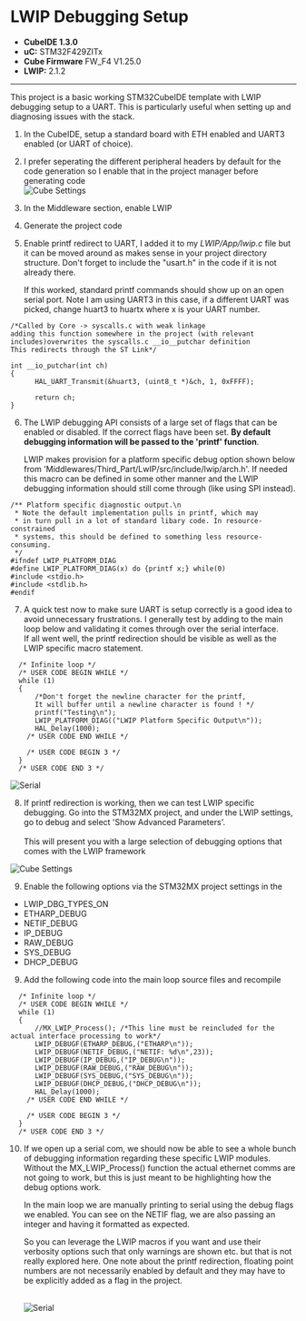 # LWIP Debugging Setup
-  **CubeIDE 1.3.0**
-  **uC:** STM32F429ZITx
-  **Cube Firmware** FW_F4 V1.25.0
-  **LWIP:** 2.1.2
----------------------------------

This project is a basic working STM32CubeIDE template with LWIP debugging setup to a UART.
This is particularly useful when setting up and diagnosing issues with the stack.

1. In the CubeIDE, setup a standard board with ETH enabled and UART3 enabled (or UART of choice).
2. I prefer seperating the different peripheral headers by default for the code generation so I enable that in the project manager before generating code</br>![Cube Settings](./Images/ProjectSettings.PNG) 

3. In the Middleware section, enable LWIP
4. Generate the project code
5. Enable printf redirect to UART, I added it to my *LWIP/App/lwip.c* file but it can be moved around as makes sense in your project directory structure. Don't forget to include the "usart.h" in the code if it is not already there.<p>If this worked, standard printf commands should show up on an open serial port. Note I am using UART3 in this case, if a different UART was picked, change huart3 to huartx where x is your UART number.</p>
~~~
/*Called by Core -> syscalls.c with weak linkage
adding this function somewhere in the project (with relevant includes)overwrites the syscalls.c __io__putchar definition
This redirects through the ST Link*/

int __io_putchar(int ch)
{
	  HAL_UART_Transmit(&huart3, (uint8_t *)&ch, 1, 0xFFFF);

	  return ch;
}
~~~
6.  <p>The LWIP debugging API consists of a large set of flags that can be enabled or disabled. If the correct flags have been set. <b>By default debugging information will be passed to the 'printf' function</b>.</p><p>LWIP makes provision for a platform specific debug option shown below from 'Middlewares/Third_Part/LwIP/src/include/lwip/arch.h'. If needed this macro can be defined in some other manner and the LWIP debugging information should still come through (like using SPI instead).</p>

~~~
/** Platform specific diagnostic output.\n
 * Note the default implementation pulls in printf, which may
 * in turn pull in a lot of standard libary code. In resource-constrained 
 * systems, this should be defined to something less resource-consuming.
 */
#ifndef LWIP_PLATFORM_DIAG
#define LWIP_PLATFORM_DIAG(x) do {printf x;} while(0)
#include <stdio.h>
#include <stdlib.h>
#endif
~~~

7. A quick test now to make sure UART is setup correctly is a good idea to avoid unnecessary frustrations. I generally test by adding to the main loop below and validating it comes through over the serial interface.</br>If all went well, the printf redirection should be visible as well as the LWIP specific macro statement. 
~~~
  /* Infinite loop */
  /* USER CODE BEGIN WHILE */
  while (1)
  {
      /*Don't forget the newline character for the printf,
      It will buffer until a newline character is found ! */
	  printf("Testing\n");
      LWIP_PLATFORM_DIAG(("LWIP Platform Specific Output\n"));
	  HAL_Delay(1000);
    /* USER CODE END WHILE */

    /* USER CODE BEGIN 3 */
  }
  /* USER CODE END 3 */
~~~

![Serial](./Images/Serial.PNG) 

8. <p>If printf redirection is working, then we can test LWIP specific debugging. Go into the STM32MX project, and under the LWIP settings, go to debug and select 'Show Advanced Parameters'. </br></br> This will present you with a large selection of debugging options that comes with the LWIP framework</p>
![Cube Settings](./Images/Debug.PNG) 

9. Enable the following options via the STM32MX project settings in the 
- LWIP_DBG_TYPES_ON
- ETHARP_DEBUG 
- NETIF_DEBUG
- IP_DEBUG
- RAW_DEBUG
- SYS_DEBUG
- DHCP_DEBUG

9. Add the following code into the main loop source files and recompile
~~~
  /* Infinite loop */
  /* USER CODE BEGIN WHILE */
  while (1)
  {
	  //MX_LWIP_Process(); /*This line must be reincluded for the actual interface processing to work*/
	  LWIP_DEBUGF(ETHARP_DEBUG,("ETHARP\n"));
	  LWIP_DEBUGF(NETIF_DEBUG,("NETIF: %d\n",23));
	  LWIP_DEBUGF(IP_DEBUG,("IP_DEBUG\n"));
	  LWIP_DEBUGF(RAW_DEBUG,("RAW_DEBUG\n"));
	  LWIP_DEBUGF(SYS_DEBUG,("SYS_DEBUG\n"));
	  LWIP_DEBUGF(DHCP_DEBUG,("DHCP_DEBUG\n"));
	  HAL_Delay(1000);
    /* USER CODE END WHILE */

    /* USER CODE BEGIN 3 */
  }
  /* USER CODE END 3 */
~~~

10. If we open up a serial com, we should now be able to see a whole bunch of debugging information regarding these specific LWIP modules. Without the MX_LWIP_Process() function the actual ethernet comms are not going to work, but this is just meant to be highlighting how the debug options work.<p>In the main loop we are manually printing to serial using the debug flags we enabled. You can see on the NETIF flag, we are also passing an integer and having it formatted as expected.</p><p>So you can leverage the LWIP macros if you want and use their verbosity options such that only warnings are shown etc. but that is not really explored here. One note about the printf redirection, floating point numbers are not necessarily enabled by default and they may have to be explicitly added as a flag in the project.</p></br>
![Serial](./Images/DebugOutput.PNG) 
